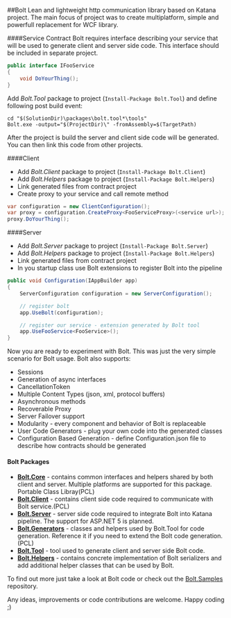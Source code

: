 ##Bolt
Lean and lightweight http communication library based on Katana project. The main focus of project 
was to create multiplatform, simple and powerfull replacement for WCF library.

####Service Contract
Bolt requires interface describing your service that will be used to generate client and server side code. 
This interface should be included in separate project.

```c#
public interface IFooService
{
    void DoYourThing();
}
```
Add *Bolt.Tool* package to project (`Install-Package Bolt.Tool`) and define following post build event: 
```Batchfile
cd "$(SolutionDir)\packages\bolt.tool*\tools"
Bolt.exe -output="$(ProjectDir)\" -fromAssembly=$(TargetPath)
```
After the project is build the server and client side code will be generated. You can then link this code from other projects.

####Client
* Add *Bolt.Client* package to project (`Install-Package Bolt.Client`)
* Add *Bolt.Helpers* package to project (`Install-Package Bolt.Helpers`)
* Link generated files from contract project
* Create proxy to your service and call remote method
```c#
var configuration = new ClientConfiguration();
var proxy = configuration.CreateProxy<FooServiceProxy>(<service url>);
proxy.DoYourThing();
```

####Server
* Add *Bolt.Server* package to project (`Install-Package Bolt.Server`)
* Add *Bolt.Helpers* package to project (`Install-Package Bolt.Helpers`)
* Link generated files from contract project
* In you startup class use Bolt extensions to register Bolt into the pipeline

```c#
public void Configuration(IAppBuilder app)
{
    ServerConfiguration configuration = new ServerConfiguration();

    // register bolt 
    app.UseBolt(configuration);

    // register our service - extension generated by Bolt tool 
    app.UseFooService<FooService>();
}
```
Now you are ready to experiment with Bolt. This was just the very simple scenario for Bolt usage.
Bolt also supports:

* Sessions
* Generation of async interfaces
* CancellationToken 
* Multiple Content Types (json, xml, protocol buffers)
* Asynchronous methods
* Recoverable Proxy
* Server Failover support
* Modularity - every component and behavior of Bolt is replaceable
* User Code Generators - plug your own code into the generated classes
* Configuration Based Generation - define Configuration.json file to describe how contracts should be generated

#### Bolt Packages
* **[Bolt.Core](https://www.nuget.org/packages/Bolt.Core/)** - contains common interfaces and helpers shared by both client and server. Multiple platforms are supported for this package. Portable Class Libray(PCL) 
* **[Bolt.Client](https://www.nuget.org/packages/Bolt.Client/)** - contains client side code required to communicate with Bolt service.(PCL)
* **[Bolt.Server](https://www.nuget.org/packages/Bolt.Server/)** - server side code required to integrate Bolt into Katana pipeline. The support for ASP.NET 5 is planned.
* **[Bolt.Generators](https://www.nuget.org/packages/Bolt.Generators/)** - classes and helpers used by Bolt.Tool for code generation. Reference it if you need to extend the Bolt code generation.(PCL)
* **[Bolt.Tool](https://www.nuget.org/packages/Bolt.Tool/)** - tool used to generate client and server side Bolt code.
* **[Bolt.Helpers](https://www.nuget.org/packages/Bolt.Helpers/)** - contains concrete implementation of Bolt serializers and add additional helper classes that can be used by Bolt.
                        


To find out more just take a look at Bolt code or check out the [Bolt.Samples](https://github.com/justkao/Bolt.Samples)
repository.

Any ideas, improvements or code contributions are welcome. Happy coding ;)
